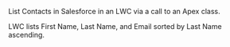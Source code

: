 List Contacts in Salesforce in an LWC via a call to an Apex class.

LWC lists First Name, Last Name, and Email sorted by Last Name ascending.
